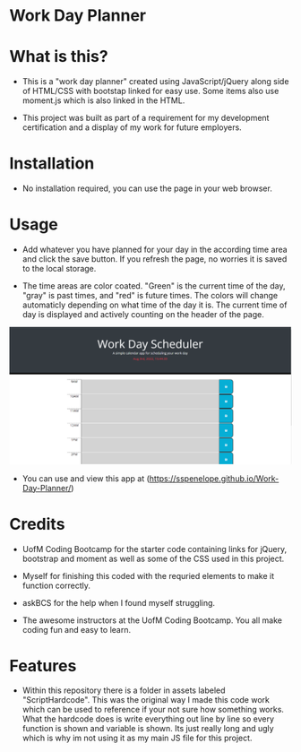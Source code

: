 # Work Day Planner

# What is this?
- This is a "work day planner" created using JavaScript/jQuery along side of HTML/CSS with bootstap linked for easy use. Some items also use moment.js which is also linked in the HTML.

- This project was built as part of a requirement for my development certification and a display of my work for future employers.

# Installation
- No installation required, you can use the page in your web browser.

# Usage
- Add whatever you have planned for your day in the according time area and click the save button. If you refresh the page, no worries it is saved to the local storage. 

- The time areas are color coated. "Green" is the current time of the day, "gray" is past times, and "red" is future times. The colors will change automaticly depending on what time of the day it is. The  current time of day is displayed and actively counting on the header of the page.

![alt text](./assets/images/workdayplannerscreenshot.png)

- You can use and view this app at (https://sspenelope.github.io/Work-Day-Planner/)

# Credits 
- UofM Coding Bootcamp for the starter code containing links for jQuery, bootstrap and moment as well as some of the CSS used in this project.

- Myself for finishing this coded with the requried elements to make it function correctly.

- askBCS for the help when I found myself struggling.

- The awesome instructors at the UofM Coding Bootcamp. You all make coding fun and easy to learn.

# Features
- Within this repository there is a folder in assets labeled "ScriptHardcode". This was the original way I made this code work which can be used to reference if your not sure how something works. What the hardcode does is write everything out line by line so every function 
is shown and variable is shown. Its just really long and ugly which is why im not using it as my main JS file for this project.